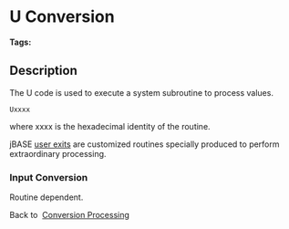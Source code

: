 # U Conversion

<PageHeader />

**Tags:**
<badge text='jql' vertical='middle' />
<badge text='conversion processing' vertical='middle' />

## Description

The U code is used to execute a system subroutine to process values.

```
Uxxxx
```

where xxxx is the hexadecimal identity of the routine.

jBASE [user exits](./../user-exits) are customized routines specially produced to perform extraordinary processing.

### Input Conversion

Routine dependent.

Back to  [Conversion Processing](./../conversion-processing)

<PageFooter />
